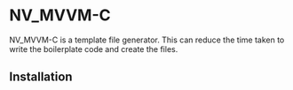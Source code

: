 # NV_MVVM-C

NV_MVVM-C is a template file generator. This can reduce the time taken to write the boilerplate code and create the files.

## Installation

